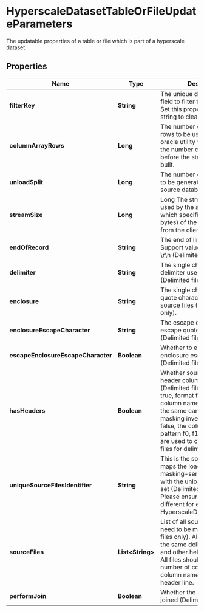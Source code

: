 

# HyperscaleDatasetTableOrFileUpdateParameters

The updatable properties of a table or file which is part of a hyperscale dataset.

## Properties

Name | Type | Description | Notes
------------ | ------------- | ------------- | -------------
**filterKey** | **String** | The unique database column field to filter the source data. Set this property to an empty string to clear the value. |  [optional]
**columnArrayRows** | **Long** | The number of column array rows to be used by the sqlldr oracle utility which determines the number of rows loaded before the stream buffer is built. |  [optional]
**unloadSplit** | **Long** | The number of unloaded files to be generated from the source database. |  [optional]
**streamSize** | **Long** | Long The stream size to be used by the sqlldr oracle utility which specifies the size (in bytes) of the data stream sent from the client to the server. |  [optional]
**endOfRecord** | **String** | The end of line character. Support values are \\n, \\r  and \\r\\n (Delimited files only). |  [optional]
**delimiter** | **String** | The single character length delimiter used in source files (Delimited files only). |  [optional]
**enclosure** | **String** | The single character length quote character used in the source files (Delimited files only). |  [optional]
**enclosureEscapeCharacter** | **String** | The escape character used to escape quote characters (Delimited files only). |  [optional]
**escapeEnclosureEscapeCharacter** | **Boolean** | Whether to escape the enclosure escape character (Delimited files only). |  [optional]
**hasHeaders** | **Boolean** | Whether source files have header column names or not (Delimited files only). If set to true, format files with the same column names are created and the same can be used for the masking inventory. If set to false, the column names of pattern f0, f1, f2, and so on are used to create the format files for delimited file masking. |  [optional]
**uniqueSourceFilesIdentifier** | **String** | This is the source key that maps the load-service and masking-service data sets with the unload-service data set (Delimited files only). Please ensure that this value is different for each HyperscaleDatasetTableOrFile. |  [optional]
**sourceFiles** | **List&lt;String&gt;** | List of all source files that need to be masked (Delimited files only). All files should have the same delimiter character and other helper characters. All files should have the same number of columns and same column names if it has a header line. |  [optional]
**performJoin** | **Boolean** | Whether the split files must be joined (Delimited files only). |  [optional]




